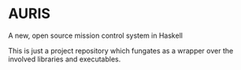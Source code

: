 # AURIS
A new, open source mission control system in Haskell

This is just a project repository which fungates as a wrapper over the involved libraries and executables.
